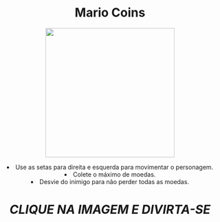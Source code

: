 #  <h1 align="center"> Mario Coins  </h1>
<p align="center">
<img src="https://www.pngitem.com/pimgs/m/278-2780845_transparent-mario-coin-png-mario-with-coins-png.png" height="300" width"300"/>
<li align="center"> Use as setas para direita e esquerda para movimentar o personagem. </li>
<li align="center"> Colete o máximo de moedas. </li>
<li align="center"> Desvie do inimigo para não perder todas as moedas. </li>
<h1 align="center"> <b><i> CLIQUE NA IMAGEM E DIVIRTA-SE </b> </i> </h1>


